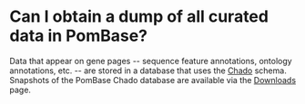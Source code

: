 # Can I obtain a dump of all curated data in PomBase?
<!-- pombase_categories: Finding data,Tools and resources -->

Data that appear on gene pages -- sequence feature annotations,
ontology annotations, etc. -- are stored in a database that uses the
[Chado](http://gmod.org/wiki/Chado) schema. Snapshots of the PomBase
Chado database are available via the [Downloads](/downloads) page.

